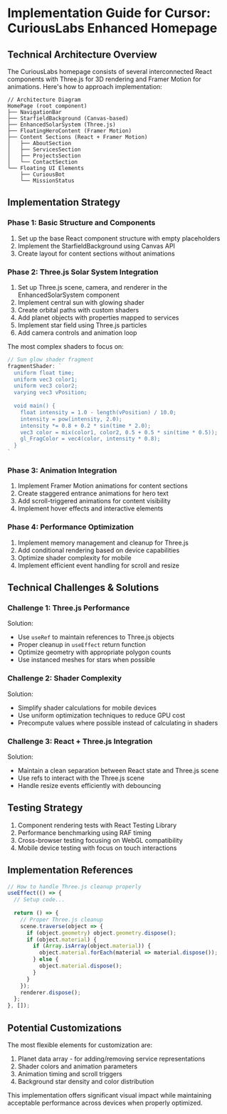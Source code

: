 # Implementation Guide for Cursor: CuriousLabs Enhanced Homepage

## Technical Architecture Overview

The CuriousLabs homepage consists of several interconnected React components with Three.js for 3D rendering and Framer Motion for animations. Here's how to approach implementation:

```
// Architecture Diagram
HomePage (root component)
├── NavigationBar
├── StarfieldBackground (Canvas-based)
├── EnhancedSolarSystem (Three.js)
├── FloatingHeroContent (Framer Motion)
├── Content Sections (React + Framer Motion)
│   ├── AboutSection
│   ├── ServicesSection
│   ├── ProjectsSection
│   └── ContactSection
└── Floating UI Elements
    ├── CuriousBot
    └── MissionStatus
```

## Implementation Strategy

### Phase 1: Basic Structure and Components

1. Set up the base React component structure with empty placeholders
2. Implement the StarfieldBackground using Canvas API
3. Create layout for content sections without animations

### Phase 2: Three.js Solar System Integration

1. Set up Three.js scene, camera, and renderer in the EnhancedSolarSystem component
2. Implement central sun with glowing shader
3. Create orbital paths with custom shaders
4. Add planet objects with properties mapped to services
5. Implement star field using Three.js particles
6. Add camera controls and animation loop

The most complex shaders to focus on:

```javascript
// Sun glow shader fragment
fragmentShader: `
  uniform float time;
  uniform vec3 color1;
  uniform vec3 color2;
  varying vec3 vPosition;
  
  void main() {
    float intensity = 1.0 - length(vPosition) / 10.0;
    intensity = pow(intensity, 2.0);
    intensity *= 0.8 + 0.2 * sin(time * 2.0);
    vec3 color = mix(color1, color2, 0.5 + 0.5 * sin(time * 0.5));
    gl_FragColor = vec4(color, intensity * 0.8);
  }
`
```

### Phase 3: Animation Integration

1. Implement Framer Motion animations for content sections
2. Create staggered entrance animations for hero text
3. Add scroll-triggered animations for content visibility
4. Implement hover effects and interactive elements

### Phase 4: Performance Optimization

1. Implement memory management and cleanup for Three.js
2. Add conditional rendering based on device capabilities
3. Optimize shader complexity for mobile
4. Implement efficient event handling for scroll and resize

## Technical Challenges & Solutions

### Challenge 1: Three.js Performance

Solution:
- Use `useRef` to maintain references to Three.js objects
- Proper cleanup in `useEffect` return function
- Optimize geometry with appropriate polygon counts
- Use instanced meshes for stars when possible

### Challenge 2: Shader Complexity

Solution:
- Simplify shader calculations for mobile devices
- Use uniform optimization techniques to reduce GPU cost
- Precompute values where possible instead of calculating in shaders

### Challenge 3: React + Three.js Integration

Solution:
- Maintain a clean separation between React state and Three.js scene
- Use refs to interact with the Three.js scene
- Handle resize events efficiently with debouncing

## Testing Strategy

1. Component rendering tests with React Testing Library
2. Performance benchmarking using RAF timing
3. Cross-browser testing focusing on WebGL compatibility
4. Mobile device testing with focus on touch interactions

## Implementation References

```javascript
// How to handle Three.js cleanup properly
useEffect(() => {
  // Setup code...
  
  return () => {
    // Proper Three.js cleanup
    scene.traverse(object => {
      if (object.geometry) object.geometry.dispose();
      if (object.material) {
        if (Array.isArray(object.material)) {
          object.material.forEach(material => material.dispose());
        } else {
          object.material.dispose();
        }
      }
    });
    renderer.dispose();
  };
}, []);
```

## Potential Customizations

The most flexible elements for customization are:

1. Planet data array - for adding/removing service representations
2. Shader colors and animation parameters
3. Animation timing and scroll triggers
4. Background star density and color distribution

This implementation offers significant visual impact while maintaining acceptable performance across devices when properly optimized.